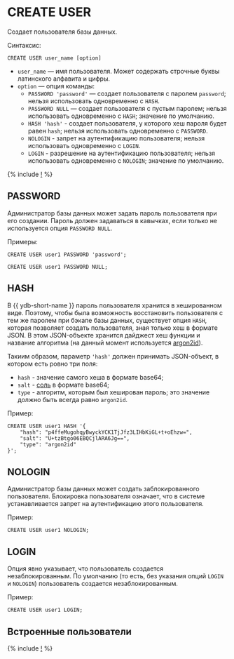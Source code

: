 # CREATE USER

Создает пользователя базы данных.

Синтаксис:

```yql
CREATE USER user_name [option]
```

* `user_name` — имя пользователя. Может содержать строчные буквы латинского алфавита и цифры.
* `option` — опция команды:
  * `PASSWORD 'password'` — создает пользователя с паролем `password`; нельзя использовать одновременно с `HASH`.
  * `PASSWORD NULL` — создает пользователя с пустым паролем; нельзя использовать одновременно с `HASH`; значение по умолчанию.
  * `HASH 'hash'` - создает пользователя, у которого хеш пароля будет равен `hash`; нельзя использовать одновременно с `PASSWORD`.
  * `NOLOGIN` - запрет на аутентификацию пользователя; нельзя использовать одновременно с `LOGIN`.
  * `LOGIN` - разрешение на аутентификацию пользователя; нельзя использовать одновременно с `NOLOGIN`; значение по умолчанию.

{% include [!](../../../_includes/do-not-create-users-in-ldap.md) %}

## PASSWORD

Администратор базы данных может задать пароль пользователя при его создании. Пароль должен задаваться в кавычках, если только не используется опция `PASSWORD NULL`.

Примеры:

```yql
CREATE USER user1 PASSWORD 'password';
```

```yql
CREATE USER user1 PASSWORD NULL;
```

## HASH

В {{ ydb-short-name }} пароль пользователя хранится в хешированном виде. Поэтому, чтобы была возможность восстановить пользователя с тем же паролем при бэкапе базы данных, существует опция `HASH`, которая позволяет создать пользователя, зная только хеш в формате JSON. В этом JSON-объекте хранится дайджест хеш функции и название алгоритма (на данный момент используется [argon2id](https://ru.wikipedia.org/wiki/Argon2)).

Такиим образом, параметр `'hash'` должен принимать JSON-объект, в котором есть ровно три поля:

* `hash` - значение самого хеша в формате base64;
* `salt` - [соль](https://ru.wikipedia.org/wiki/Соль_(криптография)) в формате base64;
* `type` - алгоритм, которым был хеширован пароль; это значение должно быть всегда равно `argon2id`.

Пример:

```yql
CREATE USER user1 HASH '{
    "hash": "p4ffeMugohqyBwyckYCK1TjJfz3LIHbKiGL+t+oEhzw=",
    "salt": "U+tzBtgo06EBQCjlARA6Jg==",
    "type": "argon2id"
}';
```

## NOLOGIN

Администратор базы данных может создать заблокированного пользователя. Блокировка пользователя означает, что в системе устанавливается запрет на аутентификацию этого пользователя.

Пример:

```yql
CREATE USER user1 NOLOGIN;
```

## LOGIN

Опция явно указывает, что пользователь создается незаблокированным. По умолчанию (то есть, без указания опций `LOGIN` и `NOLOGIN`) пользователь создается незаблокированным.

Пример:

```yql
CREATE USER user1 LOGIN;
```

## Встроенные пользователи

{% include [!](../_includes/initial_groups_and_users.md) %}
